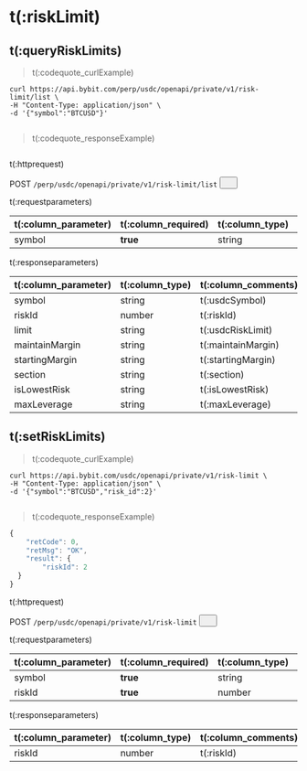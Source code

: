 # t(:riskLimit)


## t(:queryRiskLimits) 


> t(:codequote_curlExample)

```console
curl https://api.bybit.com/perp/usdc/openapi/private/v1/risk-limit/list \
-H "Content-Type: application/json" \
-d '{"symbol":"BTCUSD"}'
```

```python

```


> t(:codequote_responseExample)

```javascript

```


<p class="fake_header">t(:httprequest)</p>
POST
<code><span id=vpoCreate>/perp/usdc/openapi/private/v1/risk-limit/list</span></code>
<button class="clipboard_button" data-clipboard-action="copy" data-clipboard-target="#vpoCreate"><img src="/images/copy_to_clipboard.png" height=zh5 width=15></img></button>

<p class="fake_header">t(:requestparameters)</p>

|t(:column_parameter)|t(:column_required)|t(:column_type)|t(:column_comments)|
|:----- |:-------|:-----|----- |
|symbol|<b>true</b>|string|t(:usdcSymbol)|


<p class="fake_header">t(:responseparameters)</p>

|t(:column_parameter)|t(:column_type)|t(:column_comments)|
|:----- |:-----|----- |
|symbol|string|t(:usdcSymbol)|
|riskId|number|t(:riskId)|
|limit|string|t(:usdcRiskLimit)|
|maintainMargin|string|t(:maintainMargin)|
|startingMargin|string|t(:startingMargin)|
|section|string|t(:section)|
|isLowestRisk|string|t(:isLowestRisk)|
|maxLeverage|string|t(:maxLeverage)|


## t(:setRiskLimits) 


> t(:codequote_curlExample)

```console
curl https://api.bybit.com/usdc/openapi/private/v1/risk-limit \
-H "Content-Type: application/json" \
-d '{"symbol":"BTCUSD","risk_id":2}'

```

```python

```


> t(:codequote_responseExample)

```javascript
{
    "retCode": 0,
    "retMsg": "OK",
    "result": {
        "riskId": 2
  }
}
```


<p class="fake_header">t(:httprequest)</p>
POST
<code><span id=vpoCreate>/perp/usdc/openapi/private/v1/risk-limit</span></code>
<button class="clipboard_button" data-clipboard-action="copy" data-clipboard-target="#vpoCreate"><img src="/images/copy_to_clipboard.png" height=zh5 width=15></img></button>

<p class="fake_header">t(:requestparameters)</p>

|t(:column_parameter)|t(:column_required)|t(:column_type)|t(:column_comments)|
|:----- |:-------|:-----|----- |
|symbol|<b>true</b>|string|t(:usdcSymbol)|
|riskId|<b>true</b>|number|t(:riskId)|


<p class="fake_header">t(:responseparameters)</p>

|t(:column_parameter)|t(:column_type)|t(:column_comments)|
|:----- |:-----|----- |
|riskId|number|t(:riskId)|





